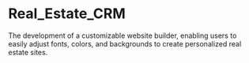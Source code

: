 # Real_Estate_CRM
The development of a customizable website builder, enabling users to easily adjust fonts, colors, and backgrounds to create personalized real estate sites.
